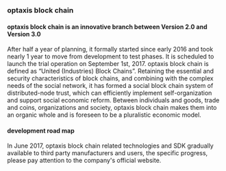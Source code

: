 ### optaxis block chain
#### optaxis block chain is an innovative branch between Version 2.0 and Version 3.0
 After half a year of planning, it formally started since early 2016 and took nearly 1 year to move from development to test phases. It is scheduled to launch the trial operation on September 1st, 2017.
optaxis block chain is defined as “United (Industries) Block Chains”. Retaining the essential and security characteristics of block chains, and combining with the complex needs of the social network, it has formed a social block chain system of distributed-node trust, which can efficiently implement self-organization and support social economic reform. Between individuals and goods, trade and coins, organizations and society, optaxis block chain makes them into an organic whole and is foreseen to be a pluralistic economic model.
#### development road map
 In June 2017, optaxis block chain related technologies and SDK gradually available to third party manufacturers and users, the specific progress, please pay attention to the company's official website.
  
  
 